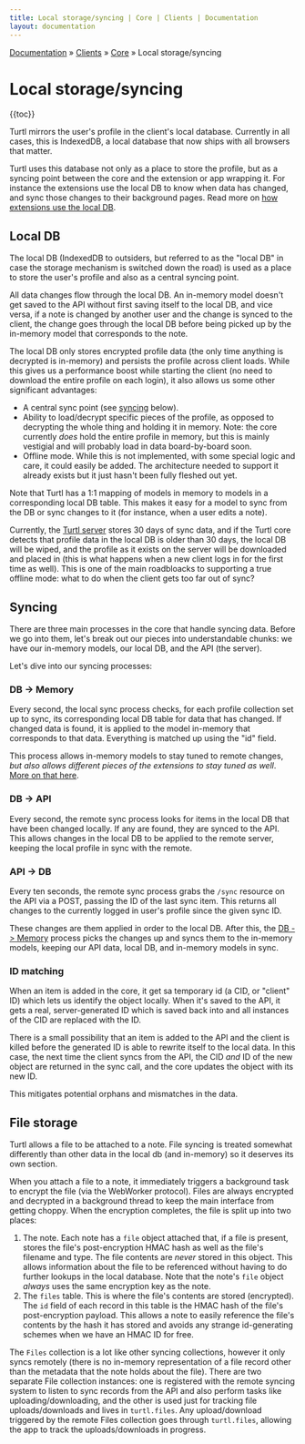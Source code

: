 ```yaml
---
title: Local storage/syncing | Core | Clients | Documentation
layout: documentation
---
```


<div class="breadcrumb">
    <a href="/docs">Documentation</a> &raquo;
    <a href="/docs/clients/index">Clients</a> &raquo;
    <a href="/docs/clients/core/index">Core</a> &raquo;
    Local storage/syncing
</div>

# Local storage/syncing
{{toc}}

Turtl mirrors the user's profile in the client's local database. Currently in
all cases, this is IndexedDB, a local database that now ships with all browsers
that matter.

Turtl uses this database not only as a place to store the profile, but as a
syncing point between the core and the extension or app wrapping it. For
instance the extensions use the local DB to know when data has changed, and sync
those changes to their background pages. Read more on [how extensions use the local DB](/docs/clients/extensions/index#architecture).

## Local DB
The local DB (IndexedDB to outsiders, but referred to as the "local DB" in case
the storage mechanism is switched down the road) is used as a place to store
the user's profile and also as a central syncing point.

All data changes flow through the local DB. An in-memory model doesn't get saved
to the API without first saving itself to the local DB, and vice versa, if a
note is changed by another user and the change is synced to the client, the
change goes through the local DB before being picked up by the in-memory model
that corresponds to the note.

The local DB only stores encrypted profile data (the only time anything is
decrypted is in-memory) and persists the profile across client loads. While this
gives us a performance boost while starting the client (no need to download the
entire profile on each login), it also allows us some other significant
advantages:

- A central sync point (see [syncing](#syncing) below).
- Ability to load/decrypt specific pieces of the profile, as opposed to
  decrypting the whole thing and holding it in memory. Note: the core currently
  *does* hold the entire profile in memory, but this is mainly vestigial and
  will probably load in data board-by-board soon.
- Offline mode. While this is not implemented, with some special logic and care,
  it could easily be added. The architecture needed to support it already exists
  but it just hasn't been fully fleshed out yet.

Note that Turtl has a 1:1 mapping of models in memory to models in a
corresponding local DB table. This makes it easy for a model to sync from the DB
or sync changes to it (for instance, when a user edits a note).

Currently, the [Turtl server](/docs/server/index) stores 30 days of sync data,
and if the Turtl core detects that profile data in the local DB is older than
30 days, the local DB will be wiped, and the profile as it exists on the server
will be downloaded and placed in (this is what happens when a new client logs in
for the first time as well). This is one of the main roadbloacks to supporting a
true offline mode: what to do when the client gets too far out of sync?

## Syncing
There are three main processes in the core that handle syncing data. Before we
go into them, let's break out our pieces into understandable chunks: we have our
in-memory models, our local DB, and the API (the server). 

Let's dive into our syncing processes:

### DB -> Memory
Every second, the local sync process checks, for each profile collection set up
to sync, its corresponding local DB table for data that has changed. If changed
data is found, it is applied to the model in-memory that corresponds to that
data. Everything is matched up using the "id" field.

This process allows in-memory models to stay tuned to remote changes, *but also
allows different pieces of the extensions to stay tuned as well*. [More on that
here](/docs/clients/extensions/index#architecture).

### DB -> API
Every second, the remote sync process looks for items in the local DB that have
been changed locally. If any are found, they are synced to the API. This allows
changes in the local DB to be applied to the remote server, keeping the local
profile in sync with the remote.

### API -> DB
Every ten seconds, the remote sync process grabs the `/sync` resource on the API
via a POST, passing the ID of the last sync item. This returns all changes to
the currently logged in user's profile since the given sync ID.

These changes are them applied in order to the local DB. After this, the
[DB -> Memory](#db-memory) process picks the changes up and syncs them to the
in-memory models, keeping our API data, local DB, and in-memory models in sync.

### ID matching
When an item is added in the core, it get sa temporary id (a CID, or "client"
ID) which lets us identify the object locally. When it's saved to the API, it
gets a real, server-generated ID which is saved back into and all instances of
the CID are replaced with the ID.

There is a small possibility that an item is added to the API and the client is
killed before the generated ID is able to rewrite itself to the local data. In
this case, the next time the client syncs from the API, the CID *and* ID of the
new object are returned in the sync call, and the core updates the object with
its new ID.

This mitigates potential orphans and mismatches in the data.

## File storage
Turtl allows a file to be attached to a note. File syncing is treated somewhat
differently than other data in the local db (and in-memory) so it deserves its
own section.

When you attach a file to a note, it immediately triggers a background task to
encrypt the file (via the WebWorker protocol). Files are always encrypted and
decrypted in a background thread to keep the main interface from getting choppy.
When the encryption completes, the file is split up into two places:

1. The note. Each note has a `file` object attached that, if a file is present,
stores the file's post-encryption HMAC hash as well as the file's filename and
type. The file contents are *never* stored in this object. This allows
information about the file to be referenced without having to do further lookups
in the local database. Note that the note's `file` object *always* uses the same
encryption key as the note.
1. The `files` table. This is where the file's contents are stored (encrypted).
The `id` field of each record in this table is the HMAC hash of the file's
post-encryption payload. This allows a note to easily reference the file's
contents by the hash it has stored and avoids any strange id-generating schemes
when we have an HMAC ID for free.

The `Files` collection is a lot like other syncing collections, however it only
syncs remotely (there is no in-memory representation of a file record other than
the metadata that the note holds about the file). There are two separate File
collection instances: one is registered with the remote syncing system to listen
to sync records from the API and also perform tasks like uploading/downloading,
and the other is used just for tracking file uploads/downloads and lives in
`turtl.files`. Any upload/download triggered by the remote Files collection goes
through `turtl.files`, allowing the app to track the uploads/downloads in
progress.

